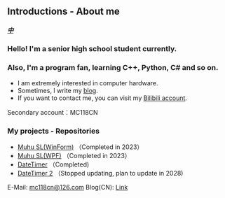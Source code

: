 ## Introductions - About me  
##### [中](https://github.com/Muhu-C/Muhu-C/blob/main/README.md)  
  
### Hello! I'm a senior high school student currently.  
### Also, I'm a program fan, learning C++, Python, C# and so on.  
    
- I am extremely interested in computer hardware.  
- Sometimes, I write my [blog](https://muhu-c.github.io).  
- If you want to contact me, you can visit my [Bilibili account](https://space.bilibili.com/1469137723).  

Secondary account：MC118CN
  
### My projects - Repositories  

- [Muhu SL(WinForm)](https://github.com/Muhu-C/Muhu-SL) （Completed in 2023）  
- [Muhu SL(WPF)](https://github.com/Muhu-C/MuhuSL-WPF) （Completed in 2023）  
- [DateTimer](https://github.com/Muhu-C/DateTimer) （Completed)
- [DateTimer 2](https://github.com/Muhu-C/DateTimer2) （Stopped updating, plan to update in 2028)
  
E-Mail: mc118cn@126.com
Blog(CN): [Link](https://mc118cn.github.io)
